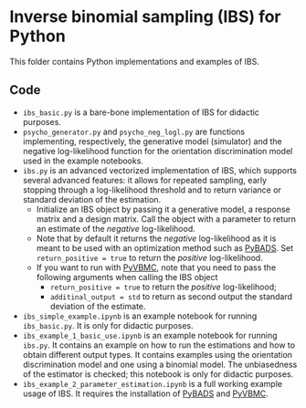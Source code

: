 # Inverse binomial sampling (IBS) for Python

This folder contains Python implementations and examples of IBS.

## Code
- `ibs_basic.py` is a bare-bone implementation of IBS for didactic purposes.
- `psycho_generator.py` and `psycho_neg_logl.py` are functions implementing, respectively, the generative model (simulator) and the negative log-likelihood function for the orientation discrimination model used in the example notebooks.
- `ibs.py` is an advanced vectorized implementation of IBS, which supports several advanced features: it allows for repeated sampling, early stopping through a log-likelihood threshold and to return variance or standard deviation of the estimation.
  - Initialize an IBS object by passing it a generative model, a response matrix and a design matrix. Call the object with a parameter to return an estimate of the *negative* log-likelihood.
  - Note that by default it returns the *negative* log-likelihood as it is meant to be used with an optimization method such as [PyBADS](https://github.com/acerbilab/pybads). Set `return_positive = true` to return the *positive* log-likelihood.
  - If you want to run  with [PyVBMC](https://github.com/acerbilab/pyvbmc), note that you need to pass the following arguments when calling the IBS object
    - `return_positive = true` to return the *positive* log-likelihood;
    - `additinal_output = std` to return as second output the standard deviation of the estimate.
- `ibs_simple_example.ipynb` is an example notebook for running `ibs_basic.py`. It is only for didactic purposes.
- `ibs_example_1_basic_use.ipynb` is an example notebook for running `ibs.py`. It contains an example on how to run the estimations and how to obtain different output types. It contains examples using the orientation discrimination model and one using a binomial model. The unbiasedness of the estimator is checked; this notebook is only for didactic purposes.
- `ibs_example_2_parameter_estimation.ipynb` is a full working example usage of IBS. It requires the installation of [PyBADS](https://github.com/acerbilab/pybads) and [PyVBMC](https://github.com/acerbilab/pyvbmc).
